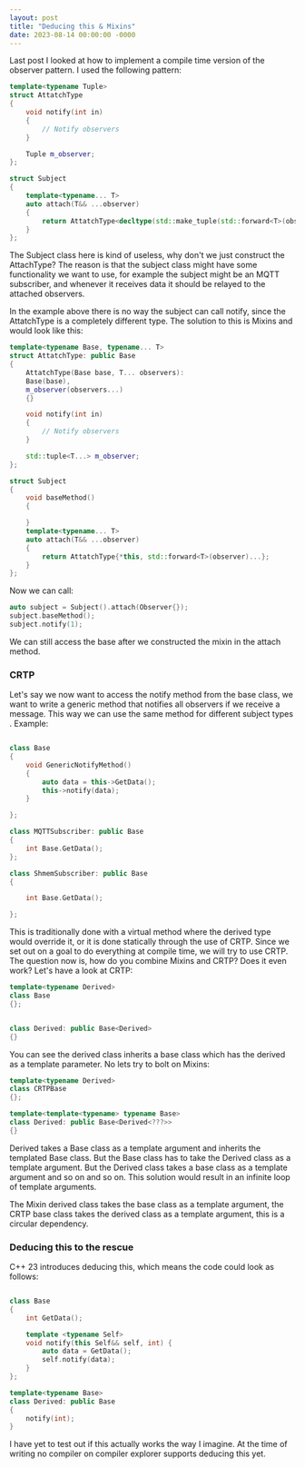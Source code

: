 ```yaml
---
layout: post
title: "Deducing this & Mixins"
date: 2023-08-14 00:00:00 -0000
---
```


Last post I looked at how to implement a compile time version of the observer pattern. I used the following pattern:
```cpp
template<typename Tuple>
struct AttatchType
{
    void notify(int in)
    {
        // Notify observers
    }

    Tuple m_observer;
};

struct Subject
{
    template<typename... T>
    auto attach(T&& ...observer)
    {
        return AttatchType<decltype(std::make_tuple(std::forward<T>(observer)...))>{std::make_tuple(std::forward<T>(observer)...)};
    }
};
```

The Subject class here is kind of useless, why don't we just construct the AttachType? The reason is that the subject class might have some functionality we want to use, for example the subject might be an MQTT subscriber, and whenever it receives data it should be relayed to the attached observers.

In the example above there is no way the subject can call notify, since the AttatchType is a completely different type. The solution to this is Mixins and would look like this:

```cpp
template<typename Base, typename... T>
struct AttatchType: public Base
{
    AttatchType(Base base, T... observers): 
    Base(base),
    m_observer(observers...)
    {}

    void notify(int in)
    {
        // Notify observers
    }

    std::tuple<T...> m_observer;
};

struct Subject
{
    void baseMethod()
    {

    }
    template<typename... T>
    auto attach(T&& ...observer)
    {
        return AttatchType{*this, std::forward<T>(observer)...};
    }
};
```
Now we can call: 
```cpp
auto subject = Subject().attach(Observer{});
subject.baseMethod();
subject.notify(1);
```
We can still access the base after we constructed the mixin in the attach method.

### CRTP

Let's say we now want to access the notify method from the base class, we want to write a generic method that notifies all observers if we receive a message. This way we can use the same method for different subject types . Example:
```cpp

class Base
{
    void GenericNotifyMethod()
    {
        auto data = this->GetData();
        this->notify(data);
    }

};

class MQTTSubscriber: public Base
{
    int Base.GetData();
};

class ShmemSubscriber: public Base
{

    int Base.GetData();

};
```
This is traditionally done with a virtual method where the derived type would override it, or it is done statically through the use of CRTP. Since we set out on a goal to do everything at compile time, we will try to use CRTP. The question now is, how do you combine Mixins and CRTP? Does it even work? Let's have a look at CRTP:

```cpp
template<typename Derived>
class Base
{};


class Derived: public Base<Derived>
{}
```
You can see the derived class inherits a base class which has the derived as a template parameter. No lets try to bolt on Mixins:

```cpp
template<typename Derived>
class CRTPBase
{};

template<template<typename> typename Base>
class Derived: public Base<Derived<???>>
{}
```
Derived takes a Base class as a template argument and inherits the templated Base class. But the Base class has to take the Derived class as a template argument. But the Derived class takes a base class as a template argument and so on and so on. This solution would result in an infinite loop of template arguments. 

The Mixin derived class takes the base class as a template argument, the CRTP base class takes the derived class as a template argument, this is a circular dependency.

### Deducing this to the rescue

C++ 23 introduces deducing this, which means the code could look as follows:

```cpp

class Base
{
    int GetData();

    template <typename Self>
    void notify(this Self&& self, int) {
        auto data = GetData();
        self.notify(data);
    }
};

template<typename Base>
class Derived: public Base
{
    notify(int);
}
```
I have yet to test out if this actually works the way I imagine. At the time of writing no compiler on compiler explorer supports deducing this yet.